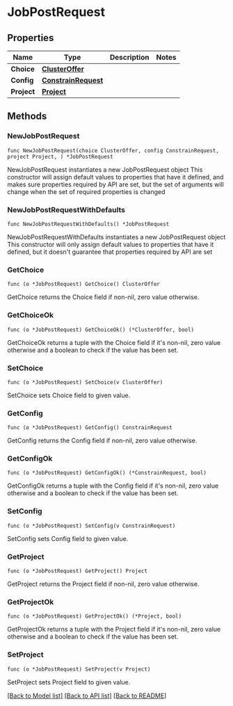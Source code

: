 # JobPostRequest

## Properties

Name | Type | Description | Notes
------------ | ------------- | ------------- | -------------
**Choice** | [**ClusterOffer**](ClusterOffer.md) |  | 
**Config** | [**ConstrainRequest**](ConstrainRequest.md) |  | 
**Project** | [**Project**](Project.md) |  | 

## Methods

### NewJobPostRequest

`func NewJobPostRequest(choice ClusterOffer, config ConstrainRequest, project Project, ) *JobPostRequest`

NewJobPostRequest instantiates a new JobPostRequest object
This constructor will assign default values to properties that have it defined,
and makes sure properties required by API are set, but the set of arguments
will change when the set of required properties is changed

### NewJobPostRequestWithDefaults

`func NewJobPostRequestWithDefaults() *JobPostRequest`

NewJobPostRequestWithDefaults instantiates a new JobPostRequest object
This constructor will only assign default values to properties that have it defined,
but it doesn't guarantee that properties required by API are set

### GetChoice

`func (o *JobPostRequest) GetChoice() ClusterOffer`

GetChoice returns the Choice field if non-nil, zero value otherwise.

### GetChoiceOk

`func (o *JobPostRequest) GetChoiceOk() (*ClusterOffer, bool)`

GetChoiceOk returns a tuple with the Choice field if it's non-nil, zero value otherwise
and a boolean to check if the value has been set.

### SetChoice

`func (o *JobPostRequest) SetChoice(v ClusterOffer)`

SetChoice sets Choice field to given value.


### GetConfig

`func (o *JobPostRequest) GetConfig() ConstrainRequest`

GetConfig returns the Config field if non-nil, zero value otherwise.

### GetConfigOk

`func (o *JobPostRequest) GetConfigOk() (*ConstrainRequest, bool)`

GetConfigOk returns a tuple with the Config field if it's non-nil, zero value otherwise
and a boolean to check if the value has been set.

### SetConfig

`func (o *JobPostRequest) SetConfig(v ConstrainRequest)`

SetConfig sets Config field to given value.


### GetProject

`func (o *JobPostRequest) GetProject() Project`

GetProject returns the Project field if non-nil, zero value otherwise.

### GetProjectOk

`func (o *JobPostRequest) GetProjectOk() (*Project, bool)`

GetProjectOk returns a tuple with the Project field if it's non-nil, zero value otherwise
and a boolean to check if the value has been set.

### SetProject

`func (o *JobPostRequest) SetProject(v Project)`

SetProject sets Project field to given value.



[[Back to Model list]](../README.md#documentation-for-models) [[Back to API list]](../README.md#documentation-for-api-endpoints) [[Back to README]](../README.md)


